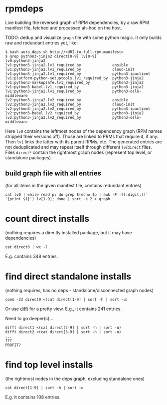 # rpmdeps
Live building the reversed graph of RPM dependencies, by a raw
RPM manifest file, fetched and processed ah-hoc on the host.

TODO: dedup and visualize ``graph`` file with some python magic.
It only builds raw and redundant entries yet, like:

```
$ bash auto_deps.sh http://<URI-to-full-rpm.manifest>
$ grep python3-jinja2 direct[0-9] lv[0-9]
lv0:python3-jinja2
lv1:python3-jinja2.lv1_required_by          	ansible
lv1:python3-jinja2.lv1_required_by          	cloud-init
lv1:python3-jinja2.lv1_required_by          	python3-ipaclient
lv1:platform-python-setuptools.lv1_required_by	python3-jinja2
lv1:python3-markupsafe.lv1_required_by      	python3-jinja2
lv1:python3-babel.lv1_required_by           	python3-jinja2
lv1:python3-jinja2.lv1_required_by          	python3-oslo-middleware
lv2:python3-jinja2.lv2_required_by          	ansible
lv2:python3-jinja2.lv2_required_by          	cloud-init
lv2:python3-jinja2.lv2_required_by          	python3-ipaclient
lv2:python3-babel.lv2_required_by           	python3-jinja2
lv2:python3-jinja2.lv2_required_by          	python3-oslo-middleware
```
Here ``lv0`` contains the leftmost nodes of the dependency graph (RPM names
stripped their versions off). Those are linked to PRMs that require it, if
any. Then ``lv1`` links the latter with its parent RPMs, etc. The generated
entries are not deduplicated and may repeat itself through different
``lv``/``direct`` files. Files `direct*` contain the rightmost graph nodes
(represent top level, or standalone packages).

## build graph file with all entries
(for all items in the given manifest file, contains redundant entries)
```
cat lv0 | while read p; do grep $(echo $p | awk -F'-[[:digit:]]' '{print $1}') lv[1-9]; done | sort -k 2 > graph
```

# count direct installs
(nothing requires a directly installed package, but it may have dependencies)
```
cat direct0 | wc -l
```
E.g. contains 348 entries.

# find direct standalone installs
(nothing requires, has no deps - standalone/disconnected graph nodes)
```
comm -23 direct0 <(cat direct[1-9] | sort -h | sort -u)
```
Or use [difft](https://github.com/Wilfred/difftastic) for a pretty view.
E.g., it contains 241 entries.

Need to go deeper(c)...
```
difft direct1 <(cat direct[2-9] | sort -h | sort -u)
difft direct2 <(cat direct[3-9] | sort -h | sort -u)
...
???
PROFIT?
```

# find top level installs
(the rightmost nodes in the deps graph, excluding standalone ones)
```
cat direct[1-9] | sort -h | sort -u
```
E.g. it contains 108 entries.
